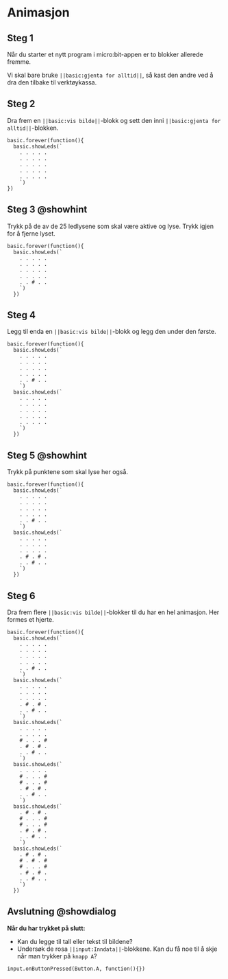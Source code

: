 # Animasjon

## Steg 1
Når du starter et nytt program i micro:bit-appen er to blokker allerede fremme.

Vi skal bare bruke ``||basic:gjenta for alltid||``, så kast den andre ved å dra den tilbake til verktøykassa.

## Steg 2
Dra frem en ``||basic:vis bilde||``-blokk og sett den inni ``||basic:gjenta for alltid||``-blokken.

``` blocks
basic.forever(function(){
  basic.showLeds(`
    . . . . .
    . . . . .
    . . . . .
    . . . . .
    . . . . .
    `)
})
```

## Steg 3 @showhint
Trykk på de av de 25 ledlysene som skal være aktive og lyse. Trykk igjen for å fjerne lyset.

``` blocks
basic.forever(function(){
  basic.showLeds(`
    . . . . .
    . . . . .
    . . . . .
    . . . . .
    . . # . .
    `)
  })
```

## Steg 4
Legg til enda en ``||basic:vis bilde||``-blokk og legg den under den første.

``` blocks
basic.forever(function(){
  basic.showLeds(`
    . . . . .
    . . . . .
    . . . . .
    . . . . .
    . . # . .
    `)
  basic.showLeds(`
    . . . . .
    . . . . .
    . . . . .
    . . . . .
    . . . . .
    `)
  })
```

## Steg 5 @showhint
Trykk på punktene som skal lyse her også.

``` blocks
basic.forever(function(){
  basic.showLeds(`
    . . . . .
    . . . . .
    . . . . .
    . . . . .
    . . # . .
    `)
  basic.showLeds(`
    . . . . .
    . . . . .
    . . . . .
    . # . # .
    . . # . .
    `)
  })
```

## Steg 6
Dra frem flere ``||basic:vis bilde||``-blokker til du har en hel animasjon. Her formes et hjerte.

``` blocks
basic.forever(function(){
  basic.showLeds(`
    . . . . .
    . . . . .
    . . . . .
    . . . . .
    . . # . .
    `)
  basic.showLeds(`
    . . . . .
    . . . . .
    . . . . .
    . # . # .
    . . # . .
    `)
  basic.showLeds(`
    . . . . .
    . . . . .
    # . . . #
    . # . # .
    . . # . .
    `)
  basic.showLeds(`
    . . . . .
    # . . . #
    # . . . #
    . # . # .
    . . # . .
    `)
  basic.showLeds(`
    . # . # .
    # . . . #
    # . . . #
    . # . # .
    . . # . .
    `)
  basic.showLeds(`
    . # . # .
    # . # . #
    # . . . #
    . # . # .
    . . # . .
    `)
  })
```

## Avslutning @showdialog
**Når du har trykket på slutt:**
* Kan du legge til tall eller tekst til bildene?
* Undersøk de rosa ``||input:Inndata||``-blokkene. Kan du få noe til å skje når man trykker på ``knapp A``?

``` blocks
input.onButtonPressed(Button.A, function(){})
```

